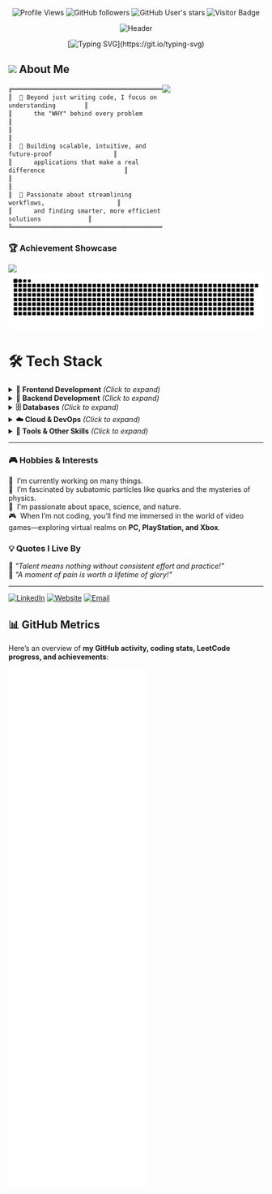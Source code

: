  

<!--  
**klakshman318/klakshman318** is a ✨ _special_ ✨ repository because its `README.md` (this file) appears on your GitHub profile.  
-->  

<div align="center">
  
  ![Profile Views](https://komarev.com/ghpvc/?username=klakshman318&label=Profile%20views&color=0e75b6&style=flat)
  ![GitHub followers](https://img.shields.io/github/followers/klakshman318?label=Followers&style=social)
  ![GitHub User's stars](https://img.shields.io/github/stars/klakshman318?style=social)
  ![Visitor Badge](https://visitor-badge.laobi.icu/badge?page_id=klakshman318.klakshman318)
  
</div>

<div align="center">
  
  ![Header](https://capsule-render.vercel.app/api?type=waving&color=gradient&customColorList=0,2,2,5,30&height=200&section=header&text=Lakshman%20Kambam👽&fontSize=50&fontColor=fff&animation=fadeIn&fontAlignY=32&&desc=Full-Stack%20Developer%20|%20Generative%20AI%20Leader%20(Google)%20|%20Technical%20Project%20Manager%20|%20Cloud%20Architect&descSize=16&descAlign=50&descAlignY=52)
  
</div>

<div align="center">
  
  [![Typing SVG](https://readme-typing-svg.herokuapp.com?font=Fira+Code&size=28&pause=1000&color=36BCF7&center=true&vCenter=true&width=600&lines=Always+learning%2C+always+evolving+🧠;Turning+ideas+into+reality+🚀;)](https://git.io/typing-svg)
  
</div>

## <img src="https://media.giphy.com/media/hvRJCLFzcasrR4ia7z/giphy.gif" width="28"> About Me

<img align='right' src='http://www.lakshmankambam.com/Lakshman.png' width='200' />

```ascii
╔══════════════════════════════════════════════════════════════╗
║  🌟 Beyond just writing code, I focus on understanding        ║
║      the "WHY" behind every problem                             ║
║                                                                   ║
║  🎯 Building scalable, intuitive, and future-proof                 ║
║      applications that make a real difference                      ║
║                                                                   ║
║  🤝 Passionate about streamlining workflows,                    ║
║      and finding smarter, more efficient solutions             ║
╚══════════════════════════════════════════════════════════════╝
```
### 🏆 Achievement Showcase

<img src="https://github-profile-trophy.vercel.app/?username=klakshman318&theme=tokyonight&no-frame=true&margin-w=5&column=5&no-bg=true&rank=SECRET,SSS,SS,S,AAA,AA,A,B,C" />

<div>

<picture>
  <source media="(prefers-color-scheme: dark)" srcset="https://raw.githubusercontent.com/klakshman318/klakshman318/output/github-contribution-grid-snake-dark.svg">
  <source media="(prefers-color-scheme: light)" srcset="https://raw.githubusercontent.com/klakshman318/klakshman318/output/github-contribution-grid-snake.svg">
  <img alt="github contribution grid snake animation" src="https://raw.githubusercontent.com/klakshman318/klakshman318/output/github-contribution-grid-snake.svg">
</picture>

</div>

# 🛠️ Tech Stack

<details>
<summary><b>🎨 Frontend Development</b> <i>(Click to expand)</i></summary>
<br>

![JavaScript](https://img.shields.io/badge/-JavaScript-F7DF1E?style=for-the-badge&logo=javascript&logoColor=black&logoSize=large)
![TypeScript](https://img.shields.io/badge/-TypeScript-007ACC?style=for-the-badge&logo=typescript&logoColor=white&logoSize=large)
![React.js](https://img.shields.io/badge/-React.js-61DAFB?style=for-the-badge&logo=react&logoColor=black&logoSize=large)
![Next.js](https://img.shields.io/badge/-Next.js-000000?style=for-the-badge&logo=next.js&logoColor=white&logoSize=large)
![React Native](https://img.shields.io/badge/-React%20Native-61DAFB?style=for-the-badge&logo=react&logoColor=black&logoSize=large)
![Redux](https://img.shields.io/badge/-Redux-764ABC?style=for-the-badge&logo=redux&logoColor=white&logoSize=large)
![PHP](https://img.shields.io/badge/-PHP-777BB4?style=for-the-badge&logo=php&logoColor=white&logoSize=large)
![jQuery](https://img.shields.io/badge/-jQuery-0769AD?style=for-the-badge&logo=jquery&logoColor=white&logoSize=large)

![HTML5](https://img.shields.io/badge/-HTML5-E34F26?style=for-the-badge&logo=html5&logoColor=white&logoSize=large)
![CSS3](https://img.shields.io/badge/-CSS3-1572B6?style=for-the-badge&logo=css3&logoColor=white&logoSize=large)
![Bootstrap](https://img.shields.io/badge/-Bootstrap-563D7C?style=for-the-badge&logo=bootstrap&logoColor=white&logoSize=large)
![Material UI](https://img.shields.io/badge/-Material%20UI-0081CB?style=for-the-badge&logo=material-ui&logoColor=white&logoSize=large)
![Tailwind CSS](https://img.shields.io/badge/-Tailwind%20CSS-38B2AC?style=for-the-badge&logo=tailwind-css&logoColor=white&logoSize=large)
![IBM Carbon](https://img.shields.io/badge/-IBM%20Carbon-000000?style=for-the-badge&logo=ibm&logoColor=white&logoSize=large)

</details>

<details>
<summary><b>🚀 Backend Development</b> <i>(Click to expand)</i></summary>
<br>

![Node.js](https://img.shields.io/badge/-Node.js-339933?style=for-the-badge&logo=node.js&logoColor=white&logoSize=large)
![NestJS](https://img.shields.io/badge/-NestJS-E0234E?style=for-the-badge&logo=nestjs&logoColor=white&logoSize=large)
![Express.js](https://img.shields.io/badge/-Express.js-000000?style=for-the-badge&logo=express&logoColor=white&logoSize=large)
![Mongoose](https://img.shields.io/badge/-Mongoose-880000?style=for-the-badge&logo=mongoose&logoColor=white&logoSize=large)
![TypeORM](https://img.shields.io/badge/-TypeORM-FE0803?style=for-the-badge&logo=typeorm&logoColor=white&logoSize=large)
![LoopBack.io](https://img.shields.io/badge/-LoopBack.io-3F5DFF?style=for-the-badge&logo=loopback&logoColor=white&logoSize=large)

![Java](https://img.shields.io/badge/-Java-007396?style=for-the-badge&logo=java&logoColor=white&logoSize=large)
![Spring Boot](https://img.shields.io/badge/-Spring%20Boot-6DB33F?style=for-the-badge&logo=spring-boot&logoColor=white&logoSize=large)
![Python](https://img.shields.io/badge/-Python-3776AB?style=for-the-badge&logo=python&logoColor=white&logoSize=large)
![Redis](https://img.shields.io/badge/-Redis-DC382D?style=for-the-badge&logo=redis&logoColor=white&logoSize=large)
![API Development](https://img.shields.io/badge/-API%20Development-FF6B6B?style=for-the-badge&logo=fastapi&logoColor=white&logoSize=large)

</details>

<details>
<summary><b>🗄️ Databases</b> <i>(Click to expand)</i></summary>
<br>

![MySQL](https://img.shields.io/badge/-MySQL-4479A1?style=for-the-badge&logo=mysql&logoColor=white&logoSize=large)
![PostgreSQL](https://img.shields.io/badge/-PostgreSQL-336791?style=for-the-badge&logo=postgresql&logoColor=white&logoSize=large)
![MongoDB](https://img.shields.io/badge/-MongoDB-47A248?style=for-the-badge&logo=mongodb&logoColor=white&logoSize=large)
![MongoDB Realm Sync](https://img.shields.io/badge/-MongoDB%20Realm%20Sync-47A248?style=for-the-badge&logo=mongodb&logoColor=white&logoSize=large)

</details>

<details>
<summary><b>☁️ Cloud & DevOps</b> <i>(Click to expand)</i></summary>
<br>

![AWS](https://img.shields.io/badge/-AWS-232F3E?style=for-the-badge&logo=amazon-aws&logoColor=white&logoSize=large)
![EC2](https://img.shields.io/badge/-EC2-FF9900?style=for-the-badge&logo=amazon-ec2&logoColor=white&logoSize=large)
![S3](https://img.shields.io/badge/-S3-569A31?style=for-the-badge&logo=amazon-s3&logoColor=white&logoSize=large)
![ELB](https://img.shields.io/badge/-ELB-FF9900?style=for-the-badge&logo=amazon-aws&logoColor=white&logoSize=large)
![ALB](https://img.shields.io/badge/-ALB-FF9900?style=for-the-badge&logo=amazon-aws&logoColor=white&logoSize=large)
![Google Cloud](https://img.shields.io/badge/-Google%20Cloud%20(GCP)-4285F4?style=for-the-badge&logo=google-cloud&logoColor=white&logoSize=large)
![Docker](https://img.shields.io/badge/-Docker-2496ED?style=for-the-badge&logo=docker&logoColor=white&logoSize=large)
![Kubernetes](https://img.shields.io/badge/-Kubernetes-326CE5?style=for-the-badge&logo=kubernetes&logoColor=white&logoSize=large)
![Nginx](https://img.shields.io/badge/-Nginx-009639?style=for-the-badge&logo=nginx&logoColor=white&logoSize=large)
![CI/CD](https://img.shields.io/badge/-CI%2FCD-239120?style=for-the-badge&logo=githubactions&logoColor=white&logoSize=large)
![Cloud Strategy](https://img.shields.io/badge/-Cloud%20Strategy-4285F4?style=for-the-badge&logo=google-cloud&logoColor=white&logoSize=large)

</details>

<details>
<summary><b>🔧 Tools & Other Skills</b> <i>(Click to expand)</i></summary>
<br>

![Jira](https://img.shields.io/badge/-Jira-0052CC?style=for-the-badge&logo=jira&logoColor=white&logoSize=large)
![DBMS Architecture](https://img.shields.io/badge/-DBMS%20Architecture-336791?style=for-the-badge&logo=postgresql&logoColor=white&logoSize=large)
![Agile](https://img.shields.io/badge/-Agile-239120?style=for-the-badge&logo=agile&logoColor=white&logoSize=large)
![OpenAI API Usage](https://img.shields.io/badge/-OpenAI%20API%20Usage-412991?style=for-the-badge&logo=openai&logoColor=white&logoSize=large)
![Statistical Data Analysis](https://img.shields.io/badge/-Statistical%20Data%20Analysis-3776AB?style=for-the-badge&logo=python&logoColor=white&logoSize=large)
![Azure Repos](https://img.shields.io/badge/-Azure%20Repos-0078D4?style=for-the-badge&logo=azure-devops&logoColor=white&logoSize=large)
![Code Review](https://img.shields.io/badge/-Code%20Review-181717?style=for-the-badge&logo=github&logoColor=white&logoSize=large)
![Data Modeling](https://img.shields.io/badge/-Data%20Modeling-FF6B6B?style=for-the-badge&logo=databricks&logoColor=white&logoSize=large)
![Web Development](https://img.shields.io/badge/-Web%20Development-61DAFB?style=for-the-badge&logo=react&logoColor=black&logoSize=large)
![UI/UX](https://img.shields.io/badge/-UI%2FUX-FF5722?style=for-the-badge&logo=figma&logoColor=white&logoSize=large)
![Mobile App Development](https://img.shields.io/badge/-Mobile%20App%20Development-61DAFB?style=for-the-badge&logo=react&logoColor=black&logoSize=large)
![Google Actions](https://img.shields.io/badge/-Google%20Actions-4285F4?style=for-the-badge&logo=google-assistant&logoColor=white&logoSize=large)

</details>

---

### 🎮 Hobbies & Interests  
🧠  &nbsp;I’m currently working on many things.  
🧬  &nbsp;I’m fascinated by subatomic particles like quarks and the mysteries of physics.  
🌌  &nbsp;I'm passionate about space, science, and nature.  
🎮  &nbsp;When I’m not coding, you’ll find me immersed in the world of video games—exploring virtual realms on **PC, PlayStation, and Xbox**.

### 💡 Quotes I Live By  
💎  *"Talent means nothing without consistent effort and practice!"*  
💎  *"A moment of pain is worth a lifetime of glory!"* 

---

[![LinkedIn](https://img.shields.io/badge/-Connect%20on%20LinkedIn-0077B5?style=for-the-badge&logo=linkedin&logoColor=white&labelColor=0077B5)](https://linkedin.com/in/klakshman318)
[![Website](https://img.shields.io/badge/-Visit%20My%20Website-FF7139?style=for-the-badge&logo=firefox-browser&logoColor=white&labelColor=FF7139)](http://www.lakshmankambam.com)
[![Email](https://img.shields.io/badge/-Drop%20Me%20an%20Email-D14836?style=for-the-badge&logo=gmail&logoColor=white&labelColor=D14836)](mailto:klakshman318@gmail.com)


## 📊 GitHub Metrics  

Here’s an overview of **my GitHub activity, coding stats, LeetCode progress, and achievements**:  

![GitHub Metrics](https://github.com/klakshman318/klakshman318/blob/master/github-metrics.svg)  






